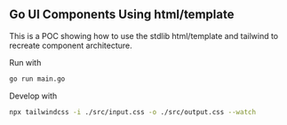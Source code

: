 ## Go UI Components Using html/template

This is a POC showing how to use the stdlib html/template
and tailwind to recreate component architecture.

Run with
```bash
go run main.go
```

Develop with
```bash
npx tailwindcss -i ./src/input.css -o ./src/output.css --watch
```